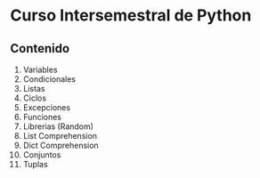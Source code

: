 # Curso Intersemestral de Python

## Contenido
1. Variables
2. Condicionales
3. Listas
4. Ciclos
5. Excepciones
6. Funciones
7. Librerias (Random)
8. List Comprehension
9. Dict Comprehension
10. Conjuntos
11. Tuplas
